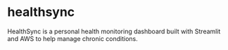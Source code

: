 # healthsync
HealthSync is a personal health monitoring dashboard built with Streamlit and AWS to help manage chronic conditions.
